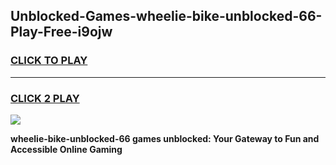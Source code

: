 
## Unblocked-Games-wheelie-bike-unblocked-66-Play-Free-i9ojw
<h3>
<a href="https://premium76.site?title=wheelie-bike-unblocked-66&ref=20M">CLICK TO PLAY</a></h3>
<hr>

<h3>
<a href="https://premium76.site?title=wheelie-bike-unblocked-66&ref=20M">CLICK 2 PLAY</a>
  
</h3>

<a href="https://premium76.site?title=wheelie-bike-unblocked-66&ref=19M"><img src="https://clearcache.store/games.png"></a>


**wheelie-bike-unblocked-66 games unblocked: Your Gateway to Fun and Accessible Online Gaming**
